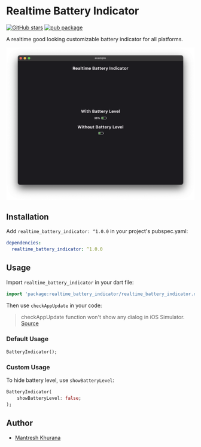 # Realtime Battery Indicator

[![GitHub stars](https://img.shields.io/github/stars/mantreshkhurana/realtime_battery_indicator.svg?style=social)](https://github.com/mantreshkhurana/realtime_battery_indicator)
[![pub package](https://img.shields.io/pub/v/realtime_battery_indicator.svg)](https://pub.dartlang.org/packages/realtime_battery_indicator)

A realtime good looking customizable battery indicator for all platforms.

![Screenshot](https://raw.githubusercontent.com/mantreshkhurana/realtime_battery_indicator/stable/screenshots/screenshot-1.png)

## Installation

Add `realtime_battery_indicator: ^1.0.0` in your project's pubspec.yaml:

```yaml
dependencies:
  realtime_battery_indicator: ^1.0.0
```

## Usage

Import `realtime_battery_indicator` in your dart file:

```dart
import 'package:realtime_battery_indicator/realtime_battery_indicator.dart';
```

Then use `checkAppUpdate` in your code:

> checkAppUpdate function won't show any dialog in iOS Simulator. [Source](https://stackoverflow.com/questions/13645554/itunes-app-link-cannot-open-page-in-safari-in-simulator-and-also-idevices)

### Default Usage

```dart
BatteryIndicator();
```

### Custom Usage

To hide battery level, use `showBatteryLevel`:

```dart
BatteryIndicator(
    showBatteryLevel: false;
);
```

## Author

- [Mantresh Khurana](https://github.com/mantreshkhurana)

